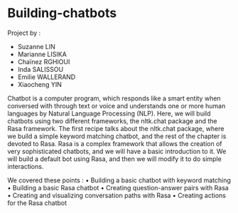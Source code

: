 # Building-chatbots

Project by : 
  - Suzanne LIN
  - Marianne LISIKA
  - Chaïnez RGHIOUI 
  - Inda SALISSOU 
  - Emilie WALLERAND
  - Xiaocheng YIN

Chatbot is a computer program, which responds like a smart entity when conversed with through text or voice and understands one or more human languages by Natural Language Processing (NLP). Here, we will build chatbots using two different frameworks, the nltk.chat package and the Rasa framework. The first recipe talks about the nltk.chat package,  where we build a simple keyword matching chatbot, and the rest of the chapter is devoted 
to Rasa. Rasa is a complex framework that allows the creation of very sophisticated chatbots, and we will have a basic introduction to it. We will build a default bot using Rasa, and then we will modify it to do simple interactions.

We covered these points : 
• Building a basic chatbot with keyword matching
• Building a basic Rasa chatbot
• Creating question-answer pairs with Rasa
• Creating and visualizing conversation paths with Rasa
• Creating actions for the Rasa chatbot
